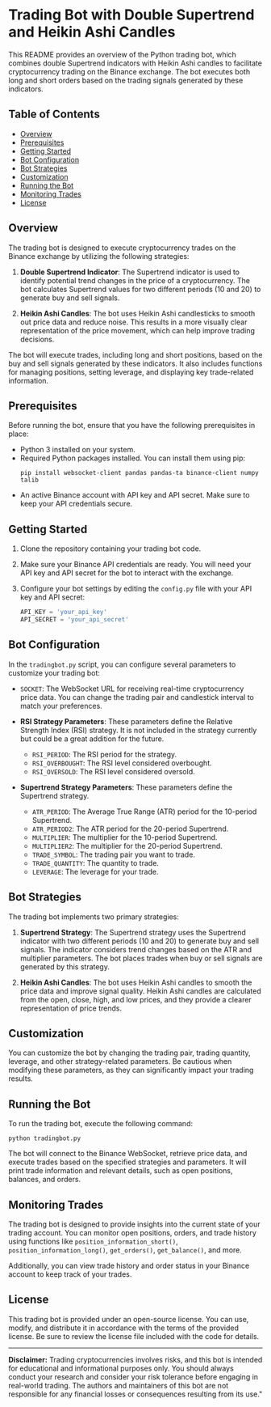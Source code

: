 # Trading Bot with Double Supertrend and Heikin Ashi Candles

This README provides an overview of the Python trading bot, which combines double Supertrend indicators with Heikin Ashi candles to facilitate cryptocurrency trading on the Binance exchange. The bot executes both long and short orders based on the trading signals generated by these indicators.

## Table of Contents

- [Overview](#overview)
- [Prerequisites](#prerequisites)
- [Getting Started](#getting-started)
- [Bot Configuration](#bot-configuration)
- [Bot Strategies](#bot-strategies)
- [Customization](#customization)
- [Running the Bot](#running-the-bot)
- [Monitoring Trades](#monitoring-trades)
- [License](#license)

## Overview

The trading bot is designed to execute cryptocurrency trades on the Binance exchange by utilizing the following strategies:

1. **Double Supertrend Indicator**: The Supertrend indicator is used to identify potential trend changes in the price of a cryptocurrency. The bot calculates Supertrend values for two different periods (10 and 20) to generate buy and sell signals.

2. **Heikin Ashi Candles**: The bot uses Heikin Ashi candlesticks to smooth out price data and reduce noise. This results in a more visually clear representation of the price movement, which can help improve trading decisions.

The bot will execute trades, including long and short positions, based on the buy and sell signals generated by these indicators. It also includes functions for managing positions, setting leverage, and displaying key trade-related information.

## Prerequisites

Before running the bot, ensure that you have the following prerequisites in place:

- Python 3 installed on your system.
- Required Python packages installed. You can install them using pip:
  ```
  pip install websocket-client pandas pandas-ta binance-client numpy talib
  ```
- An active Binance account with API key and API secret. Make sure to keep your API credentials secure.

## Getting Started

1. Clone the repository containing your trading bot code.

2. Make sure your Binance API credentials are ready. You will need your API key and API secret for the bot to interact with the exchange.

3. Configure your bot settings by editing the `config.py` file with your API key and API secret:

   ```python
   API_KEY = 'your_api_key'
   API_SECRET = 'your_api_secret'
   ```

## Bot Configuration

In the `tradingbot.py` script, you can configure several parameters to customize your trading bot:

- `SOCKET`: The WebSocket URL for receiving real-time cryptocurrency price data. You can change the trading pair and candlestick interval to match your preferences.

- **RSI Strategy Parameters**: These parameters define the Relative Strength Index (RSI) strategy. It is not included in the strategy currently but could be a great addition for the future.

  - `RSI_PERIOD`: The RSI period for the strategy.
  - `RSI_OVERBOUGHT`: The RSI level considered overbought.
  - `RSI_OVERSOLD`: The RSI level considered oversold.

- **Supertrend Strategy Parameters**: These parameters define the Supertrend strategy.

  - `ATR_PERIOD`: The Average True Range (ATR) period for the 10-period Supertrend.
  - `ATR_PERIOD2`: The ATR period for the 20-period Supertrend.
  - `MULTIPLIER`: The multiplier for the 10-period Supertrend.
  - `MULTIPLIER2`: The multiplier for the 20-period Supertrend.
  - `TRADE_SYMBOL`: The trading pair you want to trade.
  - `TRADE_QUANTITY`: The quantity to trade.
  - `LEVERAGE`: The leverage for your trade.

## Bot Strategies

The trading bot implements two primary strategies:

1. **Supertrend Strategy**: The Supertrend strategy uses the Supertrend indicator with two different periods (10 and 20) to generate buy and sell signals. The indicator considers trend changes based on the ATR and multiplier parameters. The bot places trades when buy or sell signals are generated by this strategy.

2. **Heikin Ashi Candles**: The bot uses Heikin Ashi candles to smooth the price data and improve signal quality. Heikin Ashi candles are calculated from the open, close, high, and low prices, and they provide a clearer representation of price trends.

## Customization

You can customize the bot by changing the trading pair, trading quantity, leverage, and other strategy-related parameters. Be cautious when modifying these parameters, as they can significantly impact your trading results.

## Running the Bot

To run the trading bot, execute the following command:

```
python tradingbot.py
```

The bot will connect to the Binance WebSocket, retrieve price data, and execute trades based on the specified strategies and parameters. It will print trade information and relevant details, such as open positions, balances, and orders.

## Monitoring Trades

The trading bot is designed to provide insights into the current state of your trading account. You can monitor open positions, orders, and trade history using functions like `position_information_short()`, `position_information_long()`, `get_orders()`, `get_balance()`, and more.

Additionally, you can view trade history and order status in your Binance account to keep track of your trades.

## License

This trading bot is provided under an open-source license. You can use, modify, and distribute it in accordance with the terms of the provided license. Be sure to review the license file included with the code for details.

---

**Disclaimer:** Trading cryptocurrencies involves risks, and this bot is intended for educational and informational purposes only. You should always conduct your research and consider your risk tolerance before engaging in real-world trading. The authors and maintainers of this bot are not responsible for any financial losses or consequences resulting from its use."
